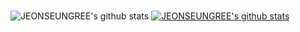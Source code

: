 ###
![JEONSEUNGREE's github stats](https://github-readme-stats.vercel.app/api?username=JEONSEUNGREE&show_icons=true)
[![JEONSEUNGREE's github stats](https://github-readme-stats.vercel.app/api/top-langs/?username=JEONSEUNGREEID&show_icons=true&hide_border=true&title_color=004386&icon_color=004386&layout=compact)](https://github.com/JEONSEUNGREE)

<!--
**JEONSEUNGREE/JEONSEUNGREE** is a ✨ _special_ ✨ repository because its `README.md` (this file) appears on your GitHub profile.

Here are some ideas to get you started:

- 🔭 I’m currently working on ...
- 🌱 I’m currently learning ...
- 👯 I’m looking to collaborate on ...
- 🤔 I’m looking for help with ...
- 💬 Ask me about ...
- 📫 How to reach me: ...
- 😄 Pronouns: ...
- ⚡ Fun fact: ...
-->
